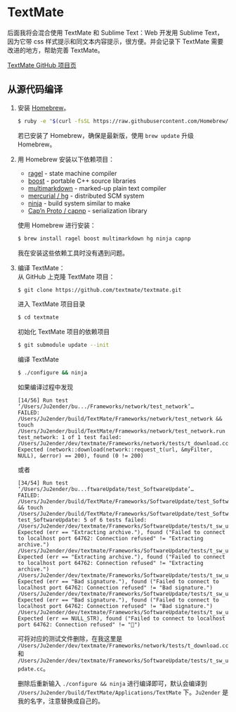 TextMate
========

后面我将会混合使用 TextMate 和 Sublime Text：Web 开发用 Sublime Text，因为它带 css 
样式提示和同文本内容提示，很方便。并会记录下 TextMate 需要改进的地方，帮助完善 TextMate。

[TextMate GitHub 项目页][1]

从源代码编译
----------

1.  安装 [Homebrew][2]。    

    ```bash
    $ ruby -e "$(curl -fsSL https://raw.githubusercontent.com/Homebrew/install/master/install)"
    ```
    
    若已安装了 Homebrew，确保是最新版，使用 `brew update` 升级 Homebrew。

2.  用 Homebrew 安装以下依赖项目：    
    
    * [ragel][3] - state machine compiler
    * [boost][4] - portable C++ source libraries
    * [multimarkdown][5] - marked-up plain text compiler
    * [mercurial / hg][6] - distributed SCM system
    * [ninja][7] - build system similar to make
    * [Cap’n Proto / capnp][8] - serialization library
    
    使用 Homebrew 进行安装：    
    
    ```bash
    $ brew install ragel boost multimarkdown hg ninja capnp
    ```
    
    我在安装这些依赖工具时没有遇到问题。
    
3.  编译 TextMate：    
    从 GitHub 上克隆 TextMate 项目：
    
    ```bash
    $ git clone https://github.com/textmate/textmate.git
    ```
    
    进入 TextMate 项目目录
    
    ```bash
    $ cd textmate
    ```
    
    初始化 TextMate 项目的依赖项目
    
    ```bash
    $ git submodule update --init
    ```
    
    编译 TextMate
    
    ```bash
    $ ./configure && ninja
    ```
    
    如果编译过程中发现
    
    ```
    [14/56] Run test ‘/Users/Ju2ender/bu.../Frameworks/network/test_network’…
    FAILED: /Users/Ju2ender/build/TextMate/Frameworks/network/test_network && touch /Users/Ju2ender/build/TextMate/Frameworks/network/test_network.run
    test_network: 1 of 1 test failed:
    /Users/Ju2ender/dev/textmate/Frameworks/network/tests/t_download.cc:58: Expected (network::download(network::request_t(url, &myFilter, NULL), &error) == 200), found (0 != 200)
    ```
    
    或者
    
    ```
    [34/54] Run test ‘/Users/Ju2ender/bu...ftwareUpdate/test_SoftwareUpdate’…
    FAILED: /Users/Ju2ender/build/TextMate/Frameworks/SoftwareUpdate/test_SoftwareUpdate && touch /Users/Ju2ender/build/TextMate/Frameworks/SoftwareUpdate/test_SoftwareUpdate.run
    test_SoftwareUpdate: 5 of 6 tests failed:
    /Users/Ju2ender/dev/textmate/Frameworks/SoftwareUpdate/tests/t_sw_update.cc:64: Expected (err == "Extracting archive."), found ("Failed to connect to localhost port 64762: Connection refused" != "Extracting archive.")
    /Users/Ju2ender/dev/textmate/Frameworks/SoftwareUpdate/tests/t_sw_update.cc:73: Expected (err == "Extracting archive."), found ("Failed to connect to localhost port 64762: Connection refused" != "Extracting archive.")
    /Users/Ju2ender/dev/textmate/Frameworks/SoftwareUpdate/tests/t_sw_update.cc:82: Expected (err == "Bad signature."), found ("Failed to connect to localhost port 64762: Connection refused" != "Bad signature.")
    /Users/Ju2ender/dev/textmate/Frameworks/SoftwareUpdate/tests/t_sw_update.cc:91: Expected (err == "Bad signature."), found ("Failed to connect to localhost port 64762: Connection refused" != "Bad signature.")
    /Users/Ju2ender/dev/textmate/Frameworks/SoftwareUpdate/tests/t_sw_update.cc:109: Expected (err == NULL_STR), found ("Failed to connect to localhost port 64762: Connection refused" != "￿")
    ```
    
    可将对应的测试文件删除，在我这里是 `/Users/Ju2ender/dev/textmate/Frameworks/network/tests/t_download.cc` 和 `/Users/Ju2ender/dev/textmate/Frameworks/SoftwareUpdate/tests/t_sw_update.cc`。
    
    删除后重新输入 `./configure && ninja` 进行编译即可，默认会编译到 `/Users/Ju2ender/build/TextMate/Applications/TextMate` 下。`Ju2ender` 是我的名字，注意替换成自己的。

[1]: https://github.com/textmate/textmate
[2]: https://github.com/Homebrew/homebrew
[3]: http://www.complang.org/ragel/
[4]: http://www.boost.org/
[5]: http://fletcherpenney.net/multimarkdown/
[6]: http://mercurial.selenic.com/
[7]: http://martine.github.com/ninja/
[8]: http://kentonv.github.io/capnproto/
